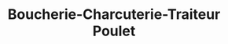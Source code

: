 ---
title: "Boucherie-Charcuterie-Traiteur Poulet"
url: /saint-jean-de-bournay/boucherie-charcuterie-traiteur-poulet/
shop: boucherie
---